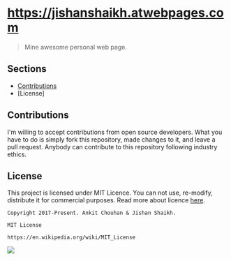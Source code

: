 # https://jishanshaikh.atwebpages.com
> Mine awesome personal web page.

## Sections
- [Contributions]()
- [License]

## Contributions
I'm willing to accept contributions from open source developers. What you have to do is simply fork this repository, made changes to it, and leave a pull request. Anybody can contribute to this repository following industry ethics.

## License
This project is licensed under MIT Licence. You can not use, re-modify, distribute it for commercial purposes. Read more about licence [here](https://en.wikipedia.org/wiki/MIT_License).

    Copyright 2017-Present. Ankit Chouhan & Jishan Shaikh.

    MIT License

    https://en.wikipedia.org/wiki/MIT_License

![](https://upload.wikimedia.org/wikipedia/commons/f/f8/License_icon-mit-88x31-2.svg)
